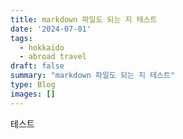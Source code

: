 ```yaml
---
title: markdown 파일도 되는 지 테스트
date: '2024-07-01'
tags:
  - hokkaido
  - abroad travel
draft: false
summary: "markdown 파일도 되는 지 테스트"
type: Blog
images: []
---
```



테스트